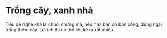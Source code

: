 # Trồng cây, xanh nhà

Tiêu đề nghe khá là chuối nhưng mà, nếu nhà bạn có ban công, đừng ngại trồng thêm cây. Lợi ích thì có thể liệt kê ra rất nhiều